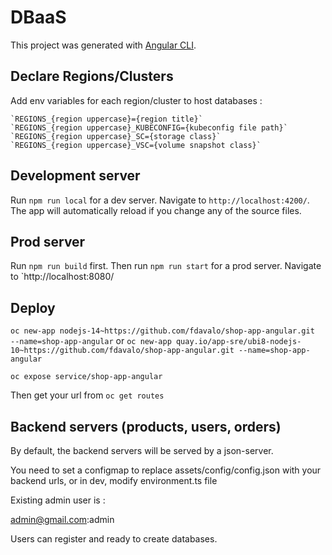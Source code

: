 # DBaaS

This project was generated with [Angular CLI](https://github.com/angular/angular-cli).

## Declare Regions/Clusters

Add env variables for each region/cluster to host databases : 

    `REGIONS_{region uppercase}={region title}`
    `REGIONS_{region uppercase}_KUBECONFIG={kubeconfig file path}`
    `REGIONS_{region uppercase}_SC={storage class}`
    `REGIONS_{region uppercase}_VSC={volume snapshot class}`

## Development server

Run `npm run local` for a dev server. Navigate to `http://localhost:4200/`. The app will automatically reload if you change any of the source files.

## Prod server

Run `npm run build` first.
Then run `npm run start` for a prod server. Navigate to `http://localhost:8080/

## Deploy

`oc new-app nodejs-14~https://github.com/fdavalo/shop-app-angular.git  --name=shop-app-angular`
or
`oc new-app quay.io/app-sre/ubi8-nodejs-10~https://github.com/fdavalo/shop-app-angular.git --name=shop-app-angular`

`oc expose service/shop-app-angular`

Then get your url from `oc get routes`

## Backend servers (products, users, orders)

By default, the backend servers will be served by a json-server.

You need to set a configmap to replace assets/config/config.json with your backend urls, or in dev, modify environment.ts file

Existing admin user is : 

admin@gmail.com:admin

Users can register and ready to create databases.

